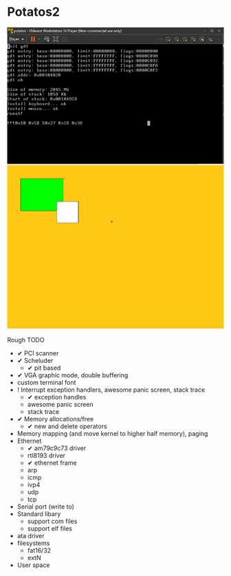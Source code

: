 # Potatos2

![Alt text](screenshots/1.png?raw=true "sceenshot")
![Alt text](screenshots/2.png?raw=true "sceenshot")


Rough TODO
- ✔ PCI scanner
- ✔ Scheluder
  - ✔ pit based
- ✔ VGA graphic mode, double buffering
- custom terminal font
- ! Interrupt exception handlers, awesome panic screen, stack trace
  - ✔ exception handles
  - awesome panic screen
  - stack trace
- ✔ Memory allocations/free
  - ✔ new and delete operators
- Memory mapping (and move kernel to higher half memory), paging
- Ethernet 
  - ✔ am79c9c73 driver
  - rtl8193 driver
  - ✔ ethernet frame
  - arp
  - icmp
  - ivp4
  - udp
  - tcp
- Serial port (write to)
- Standard libary
  - support com files
  - support elf files
- ata driver
- filesystems
  - fat16/32
  - extN
- User space
